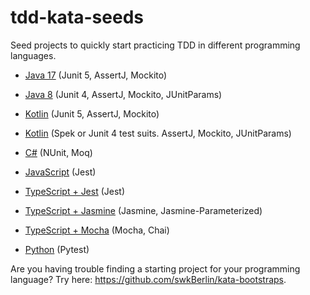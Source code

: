 # tdd-kata-seeds
Seed projects to quickly start practicing TDD in different programming languages.

- [Java 17](java17-junit5)
 (Junit 5, AssertJ, Mockito)

- [Java 8](https://github.com/paucls/java-gradle-kata-seed)
 (Junit 4, AssertJ, Mockito, JUnitParams)

- [Kotlin](kotlin-junit5)
 (Junit 5, AssertJ, Mockito)

- [Kotlin](https://github.com/paucls/kotlin-spek-kata-seed)
 (Spek or Junit 4 test suits. AssertJ, Mockito, JUnitParams)

- [C#](/csharp-nunit)
 (NUnit, Moq)

- [JavaScript](/javascript-jest)
 (Jest)

- [TypeScript + Jest](/typescript-jest)
 (Jest)

- [TypeScript + Jasmine](/typescript-jasmine)
 (Jasmine, Jasmine-Parameterized)

- [TypeScript + Mocha](https://github.com/paucls/typescript-mocha-kata-seed)
 (Mocha, Chai)

- [Python](/python-pytest)
(Pytest)

Are you having trouble finding a starting project for your programming language? Try here: https://github.com/swkBerlin/kata-bootstraps.

